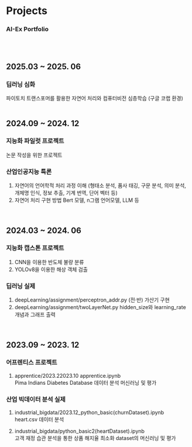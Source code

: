 # Projects
### AI-Ex Portfolio
<br/><br/>

## 2025.03 ~ 2025. 06

### 딥러닝 심화
파이토치 트랜스포머를 활용한 자연어 처리와 컴퓨터비전 심층학습 (구글 코랩 환경)
<br/><br/>

## 2024.09 ~ 2024. 12

### 지능화 파일럿 프로젝트
논문 작성을 위한 프로젝트 

### 산업인공지능 특론
1. 자연어의 언어학적 처리 과정 이해
(형태소 분석, 품사 태깅, 구문 분석, 의미 분석, 개체명 인식, 정보 추출, 기계 번역, 단어 벡터 등)
2. 자연어 처리 구현 방법
Bert 모델, n그램 언어모델, LLM 등
<br/>

## 2024.03 ~ 2024. 06

### 지능화 캡스톤 프로젝트
1. CNN을 이용한 반도체 불량 분류
2. YOLOv8을 이용한 해상 객체 검출

### 딥러닝 실제
1. deepLearning/assignment/perceptron_addr.py
   (전·반) 가산기 구현
2. deepLearning/assignment/twoLayerNet.py
   hidden_size와 learning_rate 개념과 그래프 출력
<br/>
   
## 2023.09 ~ 2023. 12

### 어프렌티스 프로젝트
1. apprentice/2023.22023.10 apprentice.ipynb<br/>
    Pima Indians Diabetes Database 데이터 분석 머신러닝 및 평가
   
### 산업 빅데이터 분석 실제
1. industrial_bigdata/2023.12_python_basic(churnDataset).ipynb<br/>
   heart.csv 데이터 분석

2. industrial_bigdata/python_basic2(heartDataset).ipynb<br/>
   고객 재정 습관 분석을 통한 상품 해지율 최소화 dataset의 머신러닝 및 평가
